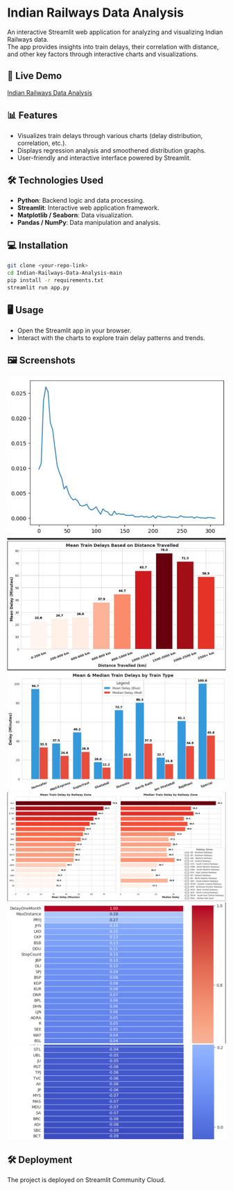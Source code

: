 
# Indian Railways Data Analysis

An interactive Streamlit web application for analyzing and visualizing Indian Railways data.  
The app provides insights into train delays, their correlation with distance, and other key factors through interactive charts and visualizations.

## 🚀 Live Demo
[Indian Railways Data Analysis](https://railway-analysis-madhuj.streamlit.app/)

## 📊 Features
- Visualizes train delays through various charts (delay distribution, correlation, etc.).
- Displays regression analysis and smoothened distribution graphs.
- User-friendly and interactive interface powered by Streamlit.

## 🛠️ Technologies Used
- **Python**: Backend logic and data processing.
- **Streamlit**: Interactive web application framework.
- **Matplotlib / Seaborn**: Data visualization.
- **Pandas / NumPy**: Data manipulation and analysis.

## 💻 Installation
```bash
git clone <your-repo-link>
cd Indian-Railways-Data-Analysis-main
pip install -r requirements.txt
streamlit run app.py
```

## 🖥️ Usage
- Open the Streamlit app in your browser.
- Interact with the charts to explore train delay patterns and trends.

## 🖼️ Screenshots
![Delay Distribution](delay_distribution.png)  
![Distance vs Delay](distance_delay_chart.png)  
![Type Delay Chart](type_delay_chart.png)  
![Zone Delay Chart](zone_delay_chart.png)  
![Correlation Part 1](delay_correlation_part1.png)  
![Correlation Part 2](delay_correlation_part2.png)  


## 🛠️ Deployment
The project is deployed on Streamlit Community Cloud.

